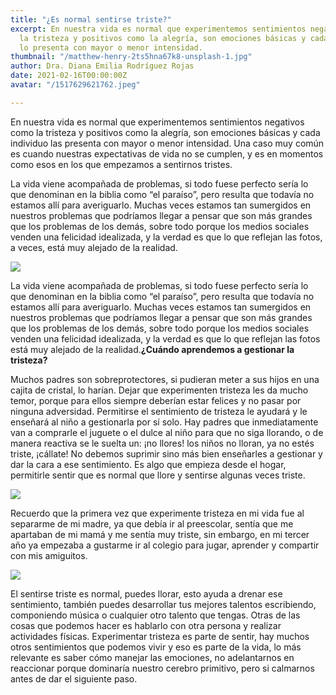 ```yaml
---
title: "¿Es normal sentirse triste?"
excerpt: En nuestra vida es normal que experimentemos sentimientos negativos como
  la tristeza y positivos como la alegría, son emociones básicas y cada individuo
  lo presenta con mayor o menor intensidad.
thumbnail: "/matthew-henry-2ts5hna67k8-unsplash-1.jpg"
author: Dra. Diana Emilia Rodríguez Rojas
date: 2021-02-16T00:00:00Z
avatar: "/1517629621762.jpeg"

---
```

En nuestra vida es normal que experimentemos sentimientos negativos como la tristeza y positivos como la alegría, son emociones básicas y cada individuo las presenta con mayor o menor intensidad. Una caso muy común es cuando nuestras expectativas de vida no se cumplen, y es en momentos como esos en los que empezamos a sentirnos tristes.

La vida viene acompañada de problemas, si todo fuese perfecto sería lo que denominan en la biblia como “el paraíso”, pero resulta que todavía no estamos allí para averiguarlo. Muchas veces estamos tan sumergidos en nuestros problemas que podríamos llegar a pensar que son más grandes que los problemas de los demás, sobre todo porque los medios sociales venden una felicidad idealizada, y la verdad es que lo que reflejan las fotos, a veces, está muy alejado de la realidad.

![](/antonino-visalli-rnibly7ahck-unsplash-1.jpg)

La vida viene acompañada de problemas, si todo fuese perfecto sería lo que denominan en la biblia como “el paraíso”, pero resulta que todavía no estamos allí para averiguarlo. Muchas veces estamos tan sumergidos en nuestros problemas que podríamos llegar a pensar que son más grandes que los problemas de los demás, sobre todo porque los medios sociales venden una felicidad idealizada, y la verdad es que lo que reflejan las fotos está muy alejado de la realidad.**¿Cuándo aprendemos a gestionar la tristeza?**

Muchos padres son sobreprotectores, si pudieran meter a sus hijos en una cajita de cristal, lo harían. Dejar que experimenten tristeza les da mucho temor, porque para ellos siempre deberían estar felices y no pasar por ninguna adversidad. Permitirse el sentimiento de tristeza le ayudará y le enseñará al niño a gestionarla por sí solo. Hay padres que inmediatamente van a comprarle el juguete o el dulce al niño para que no siga llorando, o de manera reactiva se le suelta un: ¡no llores! los niños no lloran, ya no estés triste, ¡cállate! No debemos suprimir sino más bien enseñarles a gestionar y dar la cara a ese sentimiento. Es algo que empieza desde el hogar, permitirle sentir que es normal que llore y sentirse algunas veces triste.

![](/yang-miao-z5lsb65xoce-unsplash-1.jpg)

Recuerdo que la primera vez que experimente tristeza en mi vida fue al separarme de mi madre, ya que debía ir al preescolar, sentía que me apartaban de mi mamá y me sentía muy triste, sin embargo, en mi tercer año ya empezaba a gustarme ir al colegio para jugar, aprender y compartir con mis amiguitos. 

  
![](/cdc-gsri9cwcib0-unsplash-1.jpg)

El sentirse triste es normal, puedes llorar, esto ayuda a drenar ese sentimiento, también puedes desarrollar tus mejores talentos escribiendo, componiendo música o cualquier otro talento que tengas. Otras de las cosas que podemos hacer es hablarlo con otra persona y realizar actividades físicas. Experimentar tristeza es parte de sentir, hay muchos otros sentimientos que podemos vivir y eso es parte de la vida, lo más relevante es saber cómo manejar las emociones, no adelantarnos en reaccionar porque dominaría nuestro cerebro primitivo, pero si calmarnos antes de dar el siguiente paso.
